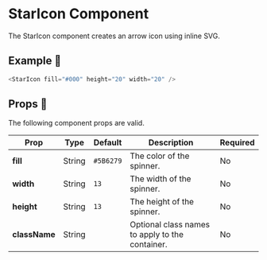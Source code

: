 # StarIcon Component

The StarIcon component creates an arrow icon using inline SVG.

## Example 🚀

```javascript
<StarIcon fill="#000" height="20" width="20" />
```

## Props 🔧

The following component props are valid.

| Prop          | Type   | Default   | Description                                     | Required |
| ------------- | ------ | --------- | ----------------------------------------------- | -------- |
| **fill**      | String | `#5B6279` | The color of the spinner.                       | No       |
| **width**     | String | `13`      | The width of the spinner.                       | No       |
| **height**    | String | `13`      | The height of the spinner.                      | No       |
| **className** | String |           | Optional class names to apply to the container. | No       |

